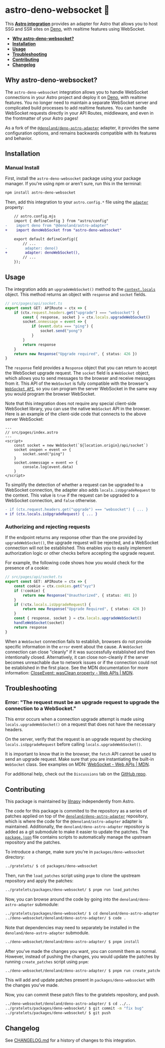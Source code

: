 # astro-deno-websocket 🔌

This **[Astro integration][astro-integration]** provides an adapter for Astro that allows you to host SSG and SSR sites on [Deno](https://deno.com), with realtime features using WebSocket.

- <strong>[Why astro-deno-websocket?](#why-astro-deno-websocket)</strong>
- <strong>[Installation](#installation)</strong>
- <strong>[Usage](#usage)</strong>
- <strong>[Troubleshooting](#troubleshooting)</strong>
- <strong>[Contributing](#contributing)</strong>
- <strong>[Changelog](#changelog)</strong>

## Why astro-deno-websocket?

The `astro-deno-websocket` integration allows you to handle WebSocket connections in your Astro project and deploy it on [Deno](https://deno.com), with realtime features. You no longer need to maintain a separate WebSocket server and complicated build processes to add realtime features. You can handle WebSocket requests directly in your API Routes, middleware, and even in the frontmatter of your Astro pages!

As a fork of the [`@denoland/deno-astro-adapter`](https://github.com/denoland/deno-astro-adapter/blob/main/README.md) adapter, it provides the same configuration options, and remains backwards compatible with its features and behavior.

## Installation

### Manual Install

First, install the `astro-deno-websocket` package using your package manager. If you're using npm or aren't sure, run this in the terminal:

```sh
npm install astro-deno-websocket
```

Then, add this integration to your `astro.config.*` file using the [`adapter`](https://docs.astro.build/en/reference/configuration-reference/#adapter) property:

```diff lang="js" "denoWs()"
    // astro.config.mjs
    import { defineConfig } from "astro/config"
-    import deno from "@denoland/astro-adapter"
+    import denoWebSocket from "astro-deno-websocket"

    export default defineConfig({
        // ...
-        adapter: deno()
+        adapter: denoWebSocket(),
        // ...
    });
```

## Usage

The integration adds an `upgradeWebSocket()` method to the [`context.locals`](https://docs.astro.build/en/guides/middleware/#storing-data-in-contextlocals) object. This method returns an object with `response` and `socket` fields.

```ts
// src/pages/api/socket.ts
export const GET: APIRoute = ctx => {
    if (ctx.request.headers.get("upgrade") === "websocket") {
        const { response, socket } = ctx.locals.upgradeWebSocket()
        socket.onmessage = event => {
            if (event.data === "ping") {
                socket.send("pong")
            }
        }
        return response
    }
    return new Response("Upgrade required", { status: 426 })
}
```

The `response` field provides a `Response` object that you can return to accept the WebSocket upgrade request. The `socket` field is a `WebSocket` object, which allows you to send messages to the browser and receive messages from it. This API of the `WebSocket` is fully compatible with the browser's [`WebSocket API`](https://developer.mozilla.org/en-US/docs/Web/API/WebSocket), so you can program the server WebSocket in the same way you would program the browser WebSocket.

Note that this integration does not require any special client-side WebSocket library, you can use the native `WebSocket` API in the browser. Here is an example of the client-side code that connects to the above server WebSocket:

```astro
---
// src/pages/index.astro
---
<script>
    const socket = new WebSocket(`${location.origin}/api/socket`)
    socket onopen = event => {
        socket.send("ping")
    }
    socket.onmessage = event => {
        console.log(event.data)
    }
</script>
```

To simplify the detection of whether a request can be upgraded to a WebSocket connection, the adapter also adds `locals.isUpgradeRequest` to the context. This value is `true` if the request can be upgraded to a WebSocket connection, and `false` otherwise.

```diff lang="ts"
- if (ctx.request.headers.get("upgrade") === "websocket") { ... }
+ if (ctx.locals.isUpgradeRequest) { ... }
```

### Authorizing and rejecting requests

If the endpoint returns any response other than the one provided by `upgradeWebSocket()`, the upgrade request will be rejected, and a WebSocket connection will not be established. This enables you to easily implement authorization logic or other checks before accepting the upgrade request.

For example, the following code shows how you would check for the presence of a cookie:

```ts
// src/pages/api/socket.ts
export const GET: APIRoute = ctx => {
    const cookie = ctx.cookies.get("xyz")
    if (!cookie) {
        return new Response("Unauthorized", { status: 401 })
    }
    if (!ctx.locals.isUpgradeRequest) {
        return new Response("Upgrade Required", { status: 426 })
    }
    const { response, socket } = ctx.locals.upgradeWebSocket()
    handleWebSocket(socket)
    return response
}
```

When a `WebSocket` connection fails to establish, browsers do not provide specific information in the `error` event about the cause. A `WebSocket` connection can close "cleanly" if it was successfully established and then intentionally closed. Alternatively, it can close non-cleanly if the server becomes unreachable due to network issues or if the connection could not be established in the first place. See the MDN documentation for more information: [CloseEvent: wasClean property - Web APIs | MDN](https://developer.mozilla.org/en-US/docs/Web/API/CloseEvent/wasClean).

## Troubleshooting

### Error: "The request must be an upgrade request to upgrade the connection to a WebSocket."

This error occurs when a connection upgrade attempt is made using `locals.upgradeWebSocket()` on a request that does not have the necessary headers.

On the server, verify that the request is an upgrade request by checking `locals.isUpgradeRequest` before calling `locals.upgradeWebSocket()`.

It is important to know that in the browser, the `fetch` API cannot be used to send an upgrade request. Make sure that you are instantiating the built-in `WebSocket` class. See examples on MDN: [WebSocket - Web APIs | MDN](https://developer.mozilla.org/en-US/docs/Web/API/WebSocket#examples).


For additional help, check out the `Discussions` tab on the [GitHub repo](https://github.com/lilnasy/gratelets/discussions).

## Contributing

This package is maintained by [lilnasy](https://github.com/lilnasy) independently from Astro.

The code for this package is commited to the repository as a series of patches applied on top of the [`denoland/deno-astro-adapter`](https://github.com/denoland/deno-astro-adapter) repository, which is where the code for the `@denoland/astro-adapter` adapter is maintained. Additionally, the `denoland/deno-astro-adapter` repository is added as a git submodule to make it easier to update the patches. The [`package.json`](https://github.com/lilnasy/gratelets/blob/main/packages/deno-websocket/package.json#L34-L38) file contains scripts to automatically manage the upstream repository and the patches.

To introduce a change, make sure you're in `packages/deno-websocket` directory:
```bash
../gratelets/ $ cd packages/deno-websocket
```
Then, run the `load_patches` script using `pnpm` to clone the upstream repository and apply the patches:
```bash
../gratelets/packages/deno-websocket/ $ pnpm run load_patches
```
Now, you can browse around the code by going into the `denoland/deno-astro-adapter` submodule:
```bash
../gratelets/packages/deno-websocket/ $ cd denoland/deno-astro-adapter
../deno-websocket/denoland/deno-astro-adapter/ $ code .
```
Note that dependencies may need to separately be installed in the `denoland/deno-astro-adapter` submodule.
```bash
../deno-websocket/denoland/deno-astro-adapter/ $ pnpm install
```
After you've made the changes you want, you can commit them as normal. However, instead of pushing the changes, you would update the patches by running `create_patches` script using `pnpm`:
```bash
../deno-websocket/denoland/deno-astro-adapter/ $ pnpm run create_patches
```
This will add and update patches present in `packages/deno-websocket` with the changes you've made.

Now, you can commit these patch files to the gratelets repository, and push.
```bash
../deno-websocket/denoland/deno-astro-adapter/ $ cd ../..
../gratelets/packages/deno-websocket/ $ git commit -m "fix bug"
../gratelets/packages/deno-websocket/ $ git push
```

## Changelog

See [CHANGELOG.md](https://github.com/lilnasy/gratelets/blob/main/packages/deno-websocket/CHANGELOG.md) for a history of changes to this integration.

[astro-integration]: https://docs.astro.build/en/guides/integrations-guide/